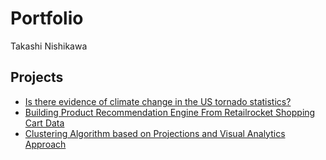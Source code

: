 # Portfolio
Takashi Nishikawa

## Projects
* [Is there evidence of climate change in the US tornado statistics?](../../../us_tornado_stats)
* [Building Product Recommendation Engine From Retailrocket Shopping Cart Data](../../../product_recom_eng)
* [Clustering Algorithm based on Projections and Visual Analytics Approach](../../../projection_based_clustering)
